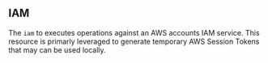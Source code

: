 ## IAM

The `iam` to executes operations against an AWS accounts IAM service. This resource is primarly
leveraged to generate temporary AWS Session Tokens that may can be used locally.

